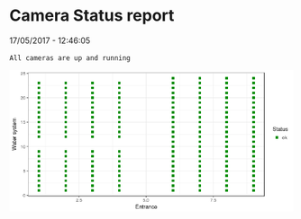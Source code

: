 Camera Status report
================
17/05/2017 - 12:46:05

    All cameras are up and running

![](camreport_files/figure-markdown_github/unnamed-chunk-2-1.png)
